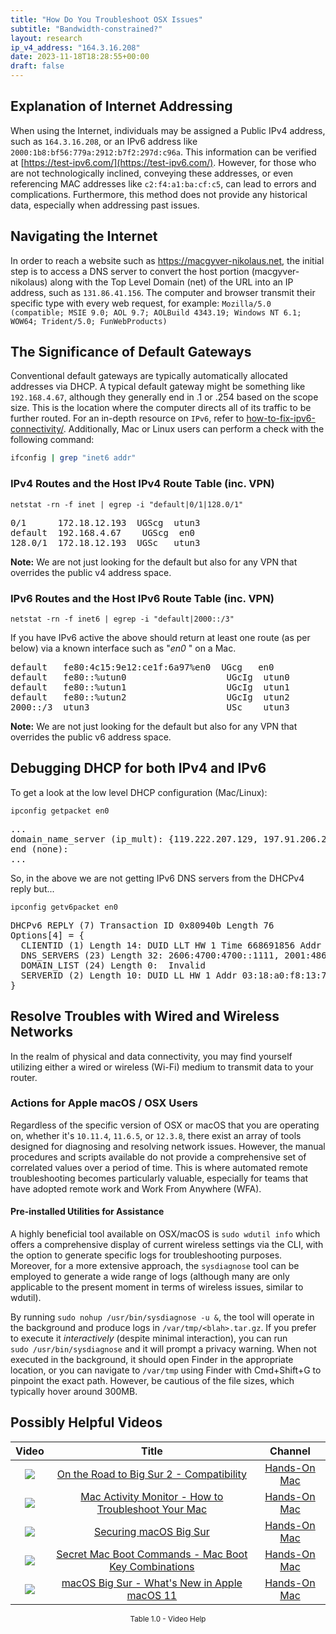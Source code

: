 ```yaml
---
title: "How Do You Troubleshoot OSX Issues"
subtitle: "Bandwidth-constrained?"
layout: research
ip_v4_address: "164.3.16.208"
date: 2023-11-18T18:28:55+00:00
draft: false
---
```


## Explanation of Internet Addressing

When using the Internet, individuals may be assigned a Public IPv4 address, such as ```164.3.16.208```, or an IPv6 address like ```2000:1b8:bf56:779a:2912:b7f2:297d:c96a```. This information can be verified at [https://test-ipv6.com/](https://test-ipv6.com/). However, for those who are not technologically inclined, conveying these addresses, or even referencing MAC addresses like ```c2:f4:a1:ba:cf:c5```, can lead to errors and complications. Furthermore, this method does not provide any historical data, especially when addressing past issues.
## Navigating the Internet

In order to reach a website such as https://macgyver-nikolaus.net, the initial step is to access a DNS server to convert the host portion (macgyver-nikolaus) along with the Top Level Domain (net) of the URL into an IP address, such as ```131.86.41.156```. The computer and browser transmit their specific type with every web request, for example: 
```Mozilla/5.0 (compatible; MSIE 9.0; AOL 9.7; AOLBuild 4343.19; Windows NT 6.1; WOW64; Trident/5.0; FunWebProducts)```
## The Significance of Default Gateways

Conventional default gateways are typically automatically allocated addresses via DHCP. A typical default gateway might be something like ```192.168.4.67```, although they generally end in .1 or .254 based on the scope size. This is the location where the computer directs all of its traffic to be further routed. For an in-depth resource on ```IPv6```, refer to [how-to-fix-ipv6-connectivity/](/blog/how-to-fix-ipv6-connectivity/). Additionally, Mac or Linux users can perform a check with the following command:
```sh
ifconfig | grep "inet6 addr"
```
### IPv4 Routes and the Host IPv4 Route Table (inc. VPN)
```netstat -rn -f inet | egrep -i "default|0/1|128.0/1"```

<pre>
0/1      172.18.12.193  UGScg  utun3
default  192.168.4.67    UGScg  en0
128.0/1  172.18.12.193  UGSc   utun3</pre>

**Note:** We are not just looking for the default but also for any VPN that overrides the public v4 address space.

### IPv6 Routes and the Host IPv6 Route Table (inc. VPN)
```netstat -rn -f inet6 | egrep -i "default|2000::/3"```

If you have IPv6 active the above should return at least one route (as per below) via a known interface such as "_en0_ " on a Mac. 

<pre>
default   fe80:4c15:9e12:ce1f:6a97%en0  UGcg   en0
default   fe80::%utun0                   UGcIg  utun0
default   fe80::%utun1                   UGcIg  utun1
default   fe80::%utun2                   UGcIg  utun2
2000::/3  utun3                          USc    utun3</pre>

**Note:** We are not just looking for the default but also for any VPN that overrides the public v6 address space.
<br>

## Debugging DHCP for both IPv4 and IPv6

To get a look at the low level DHCP configuration (Mac/Linux): 

```ipconfig getpacket en0```

<pre>
...
domain_name_server (ip_mult): {119.222.207.129, 197.91.206.206}
end (none):
...</pre>

So, in the above we are not getting IPv6 DNS servers from the DHCPv4 reply but...

```ipconfig getv6packet en0```

<pre>
DHCPv6 REPLY (7) Transaction ID 0x80940b Length 76
Options[4] = {
  CLIENTID (1) Length 14: DUID LLT HW 1 Time 668691856 Addr c2:f4:a1:ba:cf:c5
  DNS_SERVERS (23) Length 32: 2606:4700:4700::1111, 2001:4860:4860::8844
  DOMAIN_LIST (24) Length 0:  Invalid
  SERVERID (2) Length 10: DUID LL HW 1 Addr 03:18:a0:f8:13:7a
}</pre>




## Resolve Troubles with Wired and Wireless Networks
In the realm of physical and data connectivity, you may find yourself utilizing either a wired or wireless (Wi-Fi) medium to transmit data to your router.
### Actions for Apple macOS / OSX Users
Regardless of the specific version of OSX or macOS that you are operating on, whether it's ```10.11.4```, ```11.6.5```, or ```12.3.8```, there exist an array of tools designed for diagnosing and resolving network issues. However, the manual procedures and scripts available do not provide a comprehensive set of correlated values over a period of time. This is where automated remote troubleshooting becomes particularly valuable, especially for teams that have adopted remote work and Work From Anywhere (WFA).
#### Pre-installed Utilities for Assistance
A highly beneficial tool available on OSX/macOS is ```sudo wdutil info``` which offers a comprehensive display of current wireless settings via the CLI, with the option to generate specific logs for troubleshooting purposes. Moreover, for a more extensive approach, the ```sysdiagnose``` tool can be employed to generate a wide range of logs (although many are only applicable to the present moment in terms of wireless issues, similar to wdutil).

By running ```sudo nohup /usr/bin/sysdiagnose -u &```, the tool will operate in the background and produce logs in ```/var/tmp/<blah>.tar.gz```. If you prefer to execute it *interactively* (despite minimal interaction), you can run<br>```sudo /usr/bin/sysdiagnose``` and it will prompt a privacy warning. When not executed in the background, it should open Finder in the appropriate location, or you can navigate to ```/var/tmp``` using Finder with Cmd+Shift+G to pinpoint the exact path. However, be cautious of the file sizes, which typically hover around 300MB.
## Possibly Helpful Videos

<link href="/plugins/lity/css/lity.min.css" rel="stylesheet">
<script src="/plugins/lity/js/lity.min.js"></script>
<div class="table1-start"></div>

|Video | Title | Channel |
| :---: | :---: | :---: |
|<a href="https://www.youtube.com/watch?v=HEbK-Tignuc" data-lity><img src="https://i.ytimg.com/vi/HEbK-Tignuc/default.jpg" class="img-fluid"></a>|<a href="https://www.youtube.com/watch?v=HEbK-Tignuc" data-lity>On the Road to Big Sur 2 - Compatibility</a>|<a target="_blank" href="https://www.youtube.com/channel/UCg43DP8MdHVcl4rFK_delBg" >Hands-On Mac</a>|
|<a href="https://www.youtube.com/watch?v=TWzWd_DiaJ0" data-lity><img src="https://i.ytimg.com/vi/TWzWd_DiaJ0/default.jpg" class="img-fluid"></a>|<a href="https://www.youtube.com/watch?v=TWzWd_DiaJ0" data-lity>Mac Activity Monitor - How to Troubleshoot Your Mac</a>|<a target="_blank" href="https://www.youtube.com/channel/UCg43DP8MdHVcl4rFK_delBg" >Hands-On Mac</a>|
|<a href="https://www.youtube.com/watch?v=7KdhJimuhNw" data-lity><img src="https://i.ytimg.com/vi/7KdhJimuhNw/default.jpg" class="img-fluid"></a>|<a href="https://www.youtube.com/watch?v=7KdhJimuhNw" data-lity>Securing macOS Big Sur</a>|<a target="_blank" href="https://www.youtube.com/channel/UCg43DP8MdHVcl4rFK_delBg" >Hands-On Mac</a>|
|<a href="https://www.youtube.com/watch?v=VwNYWAxHCgM" data-lity><img src="https://i.ytimg.com/vi/VwNYWAxHCgM/default.jpg" class="img-fluid"></a>|<a href="https://www.youtube.com/watch?v=VwNYWAxHCgM" data-lity>Secret Mac Boot Commands - Mac Boot Key Combinations</a>|<a target="_blank" href="https://www.youtube.com/channel/UCg43DP8MdHVcl4rFK_delBg" >Hands-On Mac</a>|
|<a href="https://www.youtube.com/watch?v=JMKi6o9kaZI" data-lity><img src="https://i.ytimg.com/vi/JMKi6o9kaZI/default.jpg" class="img-fluid"></a>|<a href="https://www.youtube.com/watch?v=JMKi6o9kaZI" data-lity>macOS Big Sur - What&#39;s New in Apple macOS 11</a>|<a target="_blank" href="https://www.youtube.com/channel/UCg43DP8MdHVcl4rFK_delBg" >Hands-On Mac</a>|

<center><small>Table 1.0 - Video Help</small></center>
 <br>
<div class="table1-end"></div>
<script type="text/javascript">
(function() {
    $('div.table1-start').nextUntil('div.table1-end', 'table').addClass('table thead-dark table-striped table-responsive rounded').attr('id', 't1');
    $('#t1').find('thead').addClass('thead-dark');
})();
</script>
